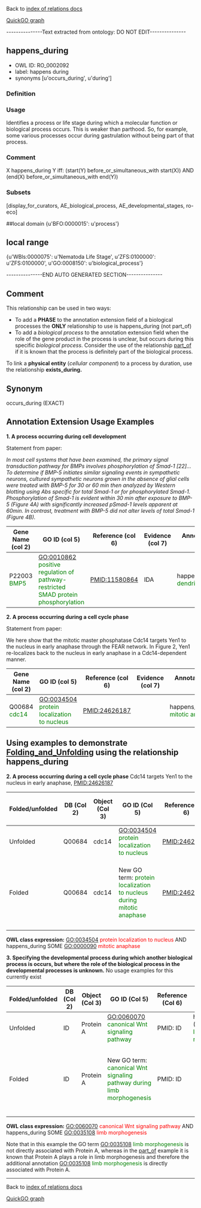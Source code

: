 Back to [index of relations docs](https://github.com/geneontology/annotation_extensions/tree/master/doc)

[QuickGO graph](http://www.ebi.ac.uk/QuickGO/AnnotationExtensionRelations.html)

---------------Text extracted from ontology: DO NOT EDIT---------------

## happens_during
* OWL ID: RO_0002092
* label: happens during
* synonyms
[u'occurs_during', u'during']

### Definition


### Usage
Identifies a process or life stage during which a molecular function or biological process occurs.  This is weaker than parthood.  So, for example, some various processes occur during gastrulation without being part of that process.

### Comment
X happens_during Y iff: (start(Y) before_or_simultaneous_with start(X)) AND (end(X) before_or_simultaneous_with end(Y))

### Subsets
[display_for_curators, AE_biological_process, AE_developmental_stages, ro-eco]

##local domain
{u'BFO:0000015': u'process'}

## local range
{u'WBls:0000075': u'Nematoda Life Stage', u'ZFS:0100000': u'ZFS:0100000', u'GO:0008150': u'biological_process'}

---------------END AUTO GENERATED SECTION---------------













Comment
-------

This relationship can be used in two ways:

-   To add a **PHASE** to the annotation extension field of a biological processes the **ONLY** relationship to use is happens\_during (not part\_of)
-   To add a *biological process* to the annotation extension field when the role of the gene product in the process is unclear, but occurs during this specific *biological process*. Consider the use of the relationship [part\_of](https://github.com/geneontology/annotation_extensions/blob/master/doc/part_of.md) if it is known that the process is definitely part of the biological process.

To link a **physical entity** (*cellular component*) to a process by duration, use the relationship **exists\_during.**

Synonym
-------

occurs\_during (EXACT)

Annotation Extension Usage Examples
-----------------------------------

**1. A process occurring during cell development**

Statement from paper:

*In most cell systems that have been examined, the primary signal transduction pathway for BMPs involves phosphorylation of Smad-1 [22]... To determine if BMP-5 initiates similar signaling events in sympathetic neurons, cultured sympathetic neurons grown in the absence of glial cells were treated with BMP-5 for 30 or 60 min then analyzed by Western blotting using Abs specific for total Smad-1 or for phosphorylated Smad-1. Phosphorylation of Smad-1 is evident within 30 min after exposure to BMP-5 (Figure 4A) with significantly increased pSmad-1 levels apparent at 60min. In contrast, treatment with BMP-5 did not alter levels of total Smad-1 (Figure 4B).*

| Gene Name (col 2)                            | GO ID (col 5)                                                                                                        | Reference (col 6) | Evidence (col 7) | Annotation Extension (col 16)                                                     |
|----------------------------------------------|----------------------------------------------------------------------------------------------------------------------|-------------------|------------------|-----------------------------------------------------------------------------------|
| P22003 <span style="color:green">BMP5</span> | <GO:0010862> <span style="color:green">positive regulation of pathway-restricted SMAD protein phosphorylation</span> | <PMID:11580864>   | IDA              | happens\_during(GO:0016358 <span style="color:green">dendrite development</span>) |

**2. A process occurring during a cell cycle phase**

Statement from paper:

We here show that the mitotic master phosphatase Cdc14 targets Yen1 to the nucleus in early anaphase through the FEAR network. In Figure 2, Yen1 re-localizes back to the nucleus in early anaphase in a Cdc14-dependent manner.

| Gene Name (col 2)                             | GO ID (col 5)                                                                 | Reference (col 6) | Evidence (col 7) | Annotation Extension (col 16)                                                 |
|-----------------------------------------------|-------------------------------------------------------------------------------|-------------------|------------------|-------------------------------------------------------------------------------|
| Q00684 <span style="color:green">cdc14</span> | <GO:0034504> <span style="color:green">protein localization to nucleus</span> | <PMID:24626187>   |                  | happens\_during(GO:0000090 <span style="color:green">mitotic anaphase</span>) |

Using examples to demonstrate [Folding\_and\_Unfolding](http://wiki.geneontology.org/index.php/Folding_and_Unfolding) using the relationship happens\_during
--------------------------------------------------------------------------------------------------------------------------------

**2. A process occurring during a cell cycle phase** Cdc14 targets Yen1 to the nucleus in early anaphase, <PMID:24626187>

| Folded/unfolded | DB (Col 2) | Object (Col 3) | GO ID (Col 5)                                                                                                  | Reference (Col 6) | Extension (Col 16)                                                            | Parent terms for new folded GO term                                                                                                                                                         |
|-----------------|------------|----------------|----------------------------------------------------------------------------------------------------------------|-------------------|-------------------------------------------------------------------------------|---------------------------------------------------------------------------------------------------------------------------------------------------------------------------------------------|
| Unfolded        | Q00684     | cdc14          | <GO:0034504> <span style="color:green">protein localization to nucleus</span>                                  | <PMID:24626187>   | happens\_during(GO:0000090 <span style="color:green">mitotic anaphase</span>) |                                                                                                                                                                                             |
| Folded          | Q00684     | cdc14          | New GO term: <span style="color:green">protein localization to nucleus during mitotic anaphase</span> | <PMID:24626187>   |                                                                               | is a <GO:0034504> <span style="color:red">protein localization to nucleus</span> AND part\_of<span style="color:red"></span> <GO:0000090> <span style="color:red">mitotic anaphase</span> |
||

**OWL class expression:** <GO:0034504> <span style="color:red">protein localization to nucleus</span> AND happens\_during SOME <GO:0000090> <span style="color:red">mitotic anaphase</span>

**3. Specifying the developmental process during which another biological process is occurs, but where the role of the biological process in the developmental processes is unknown.**  No usage examples for this currently exist

| Folded/unfolded | DB (Col 2) | Object (Col 3) | GO ID (Col 5)                                                                                           | Reference (Col 6) | Extension (Col 16)                                                               | Parent terms of new folded GO term                                                                                                                                                              |
|-----------------|------------|----------------|---------------------------------------------------------------------------------------------------------|-------------------|----------------------------------------------------------------------------------|-------------------------------------------------------------------------------------------------------------------------------------------------------------------------------------------------|
| Unfolded        | ID         | Protein A      | <GO:0060070> <span style="color:green">canonical Wnt signaling pathway</span>                           | PMID: ID          | happens\_during (GO:0035108 <span style="color:green">limb morphogenesis</span>) |                                                                                                                                                                                                 |
| Folded          | ID         | Protein A      | New GO term: <span style="color:green">canonical Wnt signaling pathway during limb morphogenesis </span> | PMID: ID          |                                                                                  | is\_a <GO:0060070> <span style="color:red">canonical Wnt signaling pathway</span> AND part\_of<span style="color:red"> </span> <GO:0035108> <span style="color:red">limb morphogenesis</span> |
||

**OWL class expression:** <GO:0060070> <span style="color:red">canonical Wnt signaling pathway</span> AND happens\_during SOME <GO:0035108> <span style="color:red">limb morphogenesis</span>

Note that in this example the GO term <GO:0035108> <span style="color:green">limb morphogenesis</span> is not directly associated with Protein A, whereas in the [part\_of](https://github.com/geneontology/annotation_extensions/blob/master/doc/part_of.md) example it is known that Protein A plays a role in limb morphogenesis and therefore the additional annotation <GO:0035108> <span style="color:green">limb morphogenesis</span> is directly associated with Protein A.

------------------------------------------------------------------------

Back to [index of relations docs](https://github.com/geneontology/annotation_extensions/tree/master/doc)

[QuickGO graph](http://www.ebi.ac.uk/QuickGO/AnnotationExtensionRelations.html)

